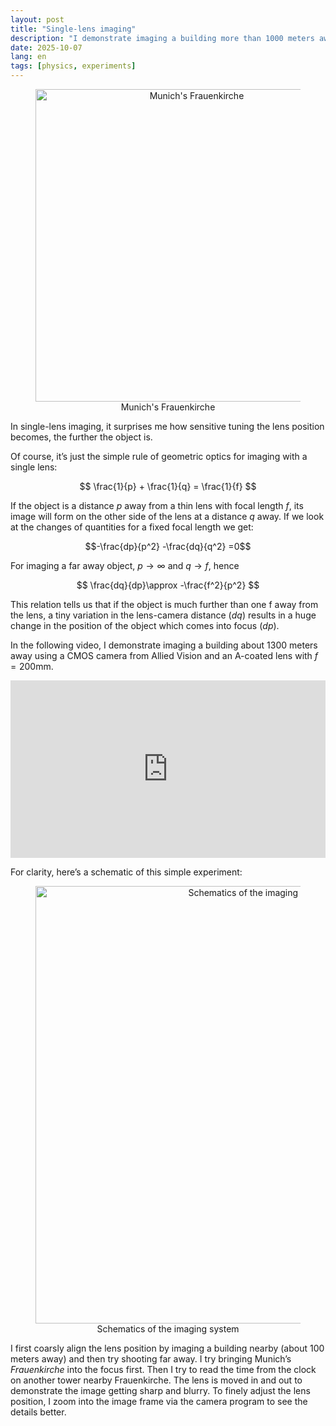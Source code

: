 ```yaml
---
layout: post
title: "Single-lens imaging"
description: "I demonstrate imaging a building more than 1000 meters away using a single lens and a camera."
date: 2025-10-07
lang: en
tags: [physics, experiments]
---
```


<div style="text-align: center;">
<figure>
    <img src="{{ site.baseurl }}/images/2025-10-07/20251007_frauenkirche.png" 
    width="500"
    alt="Munich's Frauenkirche"
    class="center">
    <figcaption>Munich's Frauenkirche</figcaption>
</figure>
</div>

In single-lens imaging, it surprises me how sensitive tuning the lens position becomes, the further the object is. 

<!--more-->

Of course, it’s just the simple rule of geometric optics for imaging with a single lens:


$$ \frac{1}{p} + \frac{1}{q} = \frac{1}{f} $$

If the object is a distance $p$ away from a thin lens with focal length $f$, its image will form on the other side of the lens at a distance $q$ away. If we look at the changes of quantities for a fixed focal length we get:

$$-\frac{dp}{p^2} -\frac{dq}{q^2} =0$$

For imaging a far away object, $p\rightarrow\infty$ and $q\rightarrow f$, hence 

$$ \frac{dq}{dp}\approx -\frac{f^2}{p^2} $$

This relation tells us that if the object is much further than one f away from the lens, a tiny variation in the lens-camera distance ($dq$) results in a huge change in the position of the object which comes into focus ($dp$). 

In the following video, I demonstrate imaging a building about 1300 meters away using a CMOS camera from Allied Vision and an A-coated lens with $f=200$mm.

<div style="position: relative; padding-bottom: 56.25%; height: 0; overflow: hidden;">
  <iframe
    src="https://youtu.be/kfUZJvpLUbc?si=PWjDFfgxxTTpsvdX"
    style="position: absolute; top: 0; left: 0; width: 100%; height: 100%;"
    frameborder="0"
    allowfullscreen>
  </iframe>
</div>

<!-- <iframe width="560" height="315"
  src="https://youtu.be/kfUZJvpLUbc?si=PWjDFfgxxTTpsvdX"
  title="YouTube video player"
  frameborder="0"
  allow="accelerometer; autoplay; clipboard-write; encrypted-media; gyroscope; picture-in-picture"
  allowfullscreen>
</iframe> -->

For clarity, here’s a schematic of this simple experiment:

<div style="text-align: center;">
<figure>
    <img src="{{ site.baseurl }}/images/2025-10-07/20251007_optics_schematics.png" 
    width="700"
    alt="Schematics of the imaging system"
    class="center">
    <figcaption>Schematics of the imaging system</figcaption>
</figure>
</div>

I first coarsly align the lens position by imaging a building nearby (about 100 meters away) and then try shooting far away. I try bringing Munich’s *Frauenkirche* into the focus first. Then I try to read the time from the clock on another tower nearby Frauenkirche. The lens is moved in and out to demonstrate the image getting sharp and blurry. To finely adjust the lens position, I zoom into the image frame via the camera program to see the details better.
